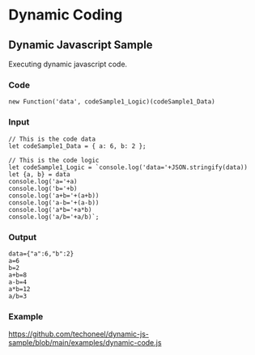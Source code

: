 # Dynamic Coding

## Dynamic Javascript Sample
Executing dynamic javascript code.

### Code
```
new Function('data', codeSample1_Logic)(codeSample1_Data)
```
### Input
```
// This is the code data
let codeSample1_Data = { a: 6, b: 2 };

// This is the code logic
let codeSample1_Logic = `console.log('data='+JSON.stringify(data))
let {a, b} = data
console.log('a='+a)
console.log('b='+b)
console.log('a+b='+(a+b))
console.log('a-b='+(a-b))
console.log('a*b='+a*b)
console.log('a/b='+a/b)`;
```
### Output
```
data={"a":6,"b":2}
a=6
b=2
a+b=8
a-b=4
a*b=12
a/b=3
```
### Example
https://github.com/techoneel/dynamic-js-sample/blob/main/examples/dynamic-code.js
